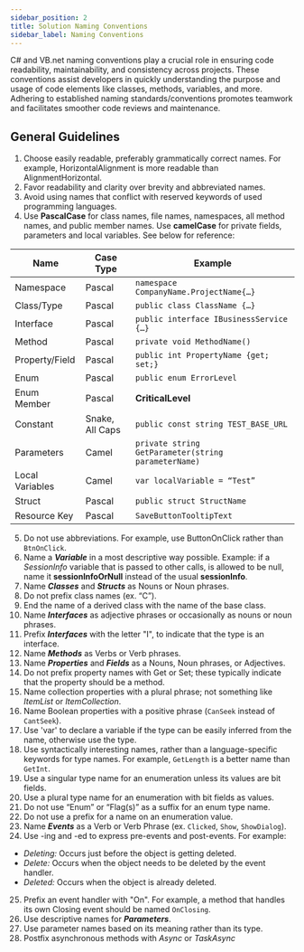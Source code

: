 ```yaml
---
sidebar_position: 2
title: Solution Naming Conventions
sidebar_label: Naming Conventions
---
```


C# and VB.net naming conventions play a crucial role in ensuring code readability, maintainability, and consistency across projects.  These conventions assist developers in quickly understanding the purpose and usage of code elements like classes, methods, variables, and more.  Adhering to established naming standards/conventions promotes teamwork and facilitates smoother code reviews and maintenance.

## General Guidelines

1. Choose easily readable, preferably grammatically correct names. For example, HorizontalAlignment is more readable than AlignmentHorizontal.
2. Favor readability and clarity over brevity and abbreviated names.
3. Avoid using names that conflict with reserved keywords of used programming languages.
4. Use **PascalCase** for class names, file names, namespaces, all method names, and public member names. Use **camelCase** for private fields, parameters and local variables. See below for reference:

| Name  | Case Type  | Example  |
|---|---|---|
| Namespace  | Pascal  | `namespace CompanyName.ProjectName{…}` |
| Class/Type  | Pascal  | `public class ClassName {…}` |
| Interface  | Pascal  | `public interface IBusinessService {…}` |
| Method  | Pascal  | `private void MethodName()` |
| Property/Field  | Pascal  | `public int PropertyName {get; set;}` |
| Enum  | Pascal  | `public enum ErrorLevel` |
| Enum Member  | Pascal  | **CriticalLevel** |
| Constant  | Snake, All Caps  | `public const string TEST_BASE_URL` |
| Parameters  | Camel  | `private string GetParameter(string parameterName)` |
| Local Variables  | Camel  | `var localVariable = “Test”` |
| Struct  | Pascal  | `public struct StructName` |
| Resource Key  | Pascal  | `SaveButtonTooltipText` |


5. Do not use abbreviations. For example, use ButtonOnClick rather than `BtnOnClick`.
6. Name a ***Variable*** in a most descriptive way possible. Example: if a _SessionInfo_ variable that is passed to other calls, is allowed to be null, name it **sessionInfoOrNull** instead of the usual **sessionInfo**.
7. Name ***Classes*** and ***Structs*** as Nouns or Noun phrases.
8. Do not prefix class names (ex. “C”).
9. End the name of a derived class with the name of the base class.
10. Name ***Interfaces*** as adjective phrases or occasionally as nouns or noun phrases.
11. Prefix ***Interfaces*** with the letter "I", to indicate that the type is an interface.
12. Name ***Methods*** as Verbs or Verb phrases.
13. Name ***Properties*** and ***Fields*** as a Nouns, Noun phrases, or Adjectives.
14. Do not prefix property names with Get or Set; these typically indicate that the property should be a method.
15. Name collection properties with a plural phrase; not something like _ItemList_ or _ItemCollection_.
16. Name Boolean properties with a positive phrase (`CanSeek` instead of `CantSeek`).
17. Use 'var' to declare a variable if the type can be easily inferred from the name, otherwise use the type.
18. Use syntactically interesting names, rather than a language-specific keywords for type names. For example, `GetLength` is a better name than `GetInt`.
19. Use a singular type name for an enumeration unless its values are bit fields.
20. Use a plural type name for an enumeration with bit fields as values.
21. Do not use “Enum” or “Flag(s)” as a suffix for an enum type name.
22. Do not use a prefix for a name on an enumeration value.
23. Name ***Events*** as a Verb or Verb Phrase (ex. `Clicked`, `Show`, `ShowDialog`).
24. Use -ing and -ed to express pre-events and post-events. For example:

  - *Deleting:* Occurs just before the object is getting deleted.
  - *Delete:* Occurs when the object needs to be deleted by the event handler.
  - *Deleted:* Occurs when the object is already deleted.

25. Prefix an event handler with "On". For example, a method that handles its own Closing event should be named `OnClosing`.
26. Use descriptive names for ***Parameters***.
27. Use parameter names based on its meaning rather than its type.
28. Postfix asynchronous methods with *Async* or *TaskAsync*

